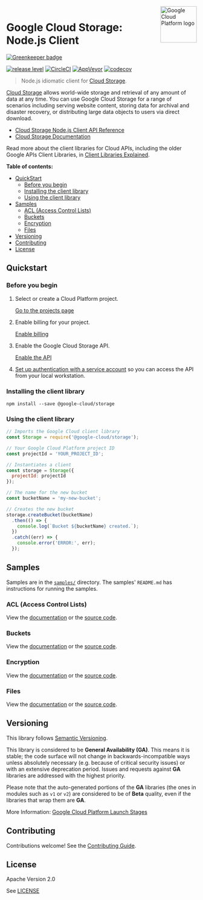 <img src="https://avatars2.githubusercontent.com/u/2810941?v=3&s=96" alt="Google Cloud Platform logo" title="Google Cloud Platform" align="right" height="96" width="96"/>

# Google Cloud Storage: Node.js Client

[![Greenkeeper badge](https://badges.greenkeeper.io/googleapis/nodejs-storage.svg)](https://greenkeeper.io/)

[![release level](https://img.shields.io/badge/release%20level-general%20availability%20%28GA%29-brightgreen.svg?style&#x3D;flat)](https://cloud.google.com/terms/launch-stages)
[![CircleCI](https://img.shields.io/circleci/project/github/googleapis/nodejs-storage.svg?style=flat)](https://circleci.com/gh/googleapis/nodejs-storage)
[![AppVeyor](https://ci.appveyor.com/api/projects/status/github/googleapis/nodejs-storage?svg=true)](https://ci.appveyor.com/project/googleapis/nodejs-storage)
[![codecov](https://img.shields.io/codecov/c/github/googleapis/nodejs-storage/repo-migration.svg?style=flat)](https://codecov.io/gh/googleapis/nodejs-storage)

> Node.js idiomatic client for [Cloud Storage][product-docs].

[Cloud Storage](https://cloud.google.com/storage/docs) allows world-wide storage and retrieval of any amount of data at any time. You can use Google Cloud Storage for a range of scenarios including serving website content, storing data for archival and disaster recovery, or distributing large data objects to users via direct download.

* [Cloud Storage Node.js Client API Reference][client-docs]
* [Cloud Storage Documentation][product-docs]

Read more about the client libraries for Cloud APIs, including the older
Google APIs Client Libraries, in [Client Libraries Explained][explained].

[explained]: https://cloud.google.com/apis/docs/client-libraries-explained

**Table of contents:**

* [QuickStart](#quickstart)
  * [Before you begin](#before-you-begin)
  * [Installing the client library](#installing-the-client-library)
  * [Using the client library](#using-the-client-library)
* [Samples](#samples)
  * [ACL (Access Control Lists)](#acl-access-control-lists)
  * [Buckets](#buckets)
  * [Encryption](#encryption)
  * [Files](#files)
* [Versioning](#versioning)
* [Contributing](#contributing)
* [License](#license)

## Quickstart

### Before you begin

1.  Select or create a Cloud Platform project.

    [Go to the projects page][projects]

1.  Enable billing for your project.

    [Enable billing][billing]

1.  Enable the Google Cloud Storage API.

    [Enable the API][enable_api]

1.  [Set up authentication with a service account][auth] so you can access the
    API from your local workstation.

[projects]: https://console.cloud.google.com/project
[billing]: https://support.google.com/cloud/answer/6293499#enable-billing
[enable_api]: https://console.cloud.google.com/flows/enableapi?apiid=storage-api.googleapis.com
[auth]: https://cloud.google.com/docs/authentication/getting-started

### Installing the client library

    npm install --save @google-cloud/storage

### Using the client library

```javascript
// Imports the Google Cloud client library
const Storage = require('@google-cloud/storage');

// Your Google Cloud Platform project ID
const projectId = 'YOUR_PROJECT_ID';

// Instantiates a client
const storage = Storage({
  projectId: projectId
});

// The name for the new bucket
const bucketName = 'my-new-bucket';

// Creates the new bucket
storage.createBucket(bucketName)
  .then(() => {
    console.log(`Bucket ${bucketName} created.`);
  })
  .catch((err) => {
    console.error('ERROR:', err);
  });
```

## Samples

Samples are in the [`samples/`](https://github.com/blob/master/samples) directory. The samples' `README.md`
has instructions for running the samples.

### ACL (Access Control Lists)
View the [documentation][acl_0_docs] or the [source code][acl_0_code].

[acl_0_docs]: https://cloud.google.com/storage/docs/access-control/create-manage-lists
[acl_0_code]: https://github.com/googleapis/nodejs-storage/blob/master/samples/acl.js

### Buckets
View the [documentation][buckets_1_docs] or the [source code][buckets_1_code].

[buckets_1_docs]: https://cloud.google.com/storage/docs
[buckets_1_code]: https://github.com/googleapis/nodejs-storage/blob/master/samples/buckets.js

### Encryption
View the [documentation][encryption_2_docs] or the [source code][encryption_2_code].

[encryption_2_docs]: https://cloud.google.com/storage/docs
[encryption_2_code]: https://github.com/googleapis/nodejs-storage/blob/master/samples/encryption.js

### Files
View the [documentation][files_3_docs] or the [source code][files_3_code].

[files_3_docs]: https://cloud.google.com/storage/docs
[files_3_code]: https://github.com/googleapis/nodejs-storage/blob/master/samples/files.js

## Versioning

This library follows [Semantic Versioning](http://semver.org/).

This library is considered to be **General Availability (GA)**. This means it
is stable; the code surface will not change in backwards-incompatible ways
unless absolutely necessary (e.g. because of critical security issues) or with
an extensive deprecation period. Issues and requests against **GA** libraries
are addressed with the highest priority.

Please note that the auto-generated portions of the **GA** libraries (the ones
in modules such as `v1` or `v2`) are considered to be of **Beta** quality, even
if the libraries that wrap them are **GA**.

More Information: [Google Cloud Platform Launch Stages][launch_stages]

[launch_stages]: https://cloud.google.com/terms/launch-stages

## Contributing

Contributions welcome! See the [Contributing Guide](.github/CONTRIBUTING.md).

## License

Apache Version 2.0

See [LICENSE](LICENSE)

[client-docs]: https://cloud.google.com/storage/docs/reference/nodejs/
[product-docs]: https://cloud.google.com/storage/docs
